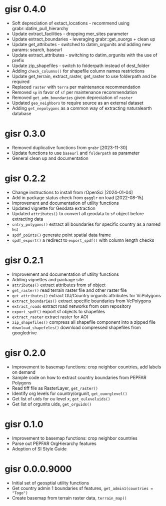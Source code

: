 # gisr 0.4.0

* Soft depreciation of extact_locations - recommend using grabr::datim_pull_hierarchy
* Update extract_facilities - dropping mer_sites parameter
* Update extract_boundaries - leveraging grabr::get_ouorgs + clean up
* Update get_attributes - switched to datim_orgunits and adding new params: search, baseurl
* Update extract_attributes - switching to datim_orgunits with the use of prefix
* Update zip_shapefiles - switch to folderpath instead of dest_folder
* Adding `check_columns()` for shapefile column names restrictions
* Update get_terrain, extract_raster, get_raster to use folderpath and be required
* Replaced `raster` with `terra` per maintenance recommendation
* Removed `sp` in favor of `sf` per maintenance recommendation
* Removed `get_adm_boundaries` given depreciation of `raster`
* Updated `geo_neighbors` to require source as an external dataset
* Adding `get_nepolygons` as a common way of extracting naturalearth database

# gisr 0.3.0

* Removed duplicative functions from `grabr` [2023-11-30]
* Update functions to use `baseurl` and `folderpath` as parameter
* General clean up and documentation

# gisr 0.2.2
* Change instructions to install from rOpenSci [2024-01-04]
* Add in package status check from `gagglr` on load [2022-08-15]
* Improvement and documentation of utility functions
* Updated vignette for Geodata extraction
* Updated `attributes()` to convert all geodata to `sf` object before extracting data
* `cntry_polygons()` extract all boundaries for specific country as a named list
* `spdf_points()` generate point spatial data frame
* `spdf_export()` a redirect to `export_spdf()` with column length checks

# gisr 0.2.1

* Improvement and documentation of utility functions
* Adding vignettes and package site
* `attributes()` extract attributes from sf object
* `get_raster()` read terrain raster file and other raster file
* `get_attributes()` extract OU/Country orgunits attributes for VcPolygons
* `extract_boundaries()` extract specific boundaries from VcPolygons
* `extract_roads` extract road networks from osm repository
* `export_spdf()` export sf objects to shapefiles
* `extract_raster` extract raster for AOI
* `zip_shapefiles()` compress all shapefile component into a zipped file
* `download_shapefeles()` download compressed shapefiles from googledrive


# gisr 0.2.0

* Improvement to basemap functions: crop neighbor countries, add labels on demand
* Sample code on how to extract country boundaries from PEPFAR Polygons
* Read tiff file as RasterLayer, `get_raster()`
* Identify org levels for country/orgunit, `get_ouorglevel()`
* Get list of uids for ou level x, `get_ouleveluids()`
* Get list of orgunits uids, `get_orguids()`

# gisr 0.1.0

* Improvement to basemap functions: crop neighbor countries
* Parse out PEPFAR OrgHierarchy features
* Adoption of SI Style Guide

# gisr 0.0.0.9000

* Initial set of geosptial utility functions
* Get country admin 1 boundaries sf features, `get_admin1(countries = "Togo")`
* Create basemap from terrain raster data, `terrain_map()`

